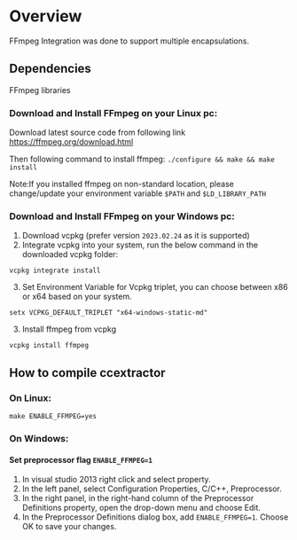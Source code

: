 # Overview

FFmpeg Integration was done to support multiple encapsulations.

## Dependencies
FFmpeg libraries

### Download and Install FFmpeg on your Linux pc:
Download latest source code from following link
https://ffmpeg.org/download.html

Then following command to install ffmpeg:
`./configure && make && make install`

Note:If you installed ffmpeg on non-standard location, please change/update your
	 environment variable `$PATH` and `$LD_LIBRARY_PATH`

### Download and Install FFmpeg on your Windows pc:
1. Download vcpkg (prefer version `2023.02.24` as it is supported)
2. Integrate vcpkg into your system, run the below command in the downloaded vcpkg folder:
```
vcpkg integrate install
```
3. Set Environment Variable for Vcpkg triplet, you can choose between x86 or x64 based on your system.
```
setx VCPKG_DEFAULT_TRIPLET "x64-windows-static-md"
```
3. Install ffmpeg from vcpkg
```
vcpkg install ffmpeg
```

## How to compile ccextractor

### On Linux:
`make ENABLE_FFMPEG=yes`

### On Windows:
#### Set preprocessor flag `ENABLE_FFMPEG=1`
1. In visual studio 2013 right click <Project> and select property.
2. In the left panel, select Configuration Properties, C/C++, Preprocessor.
3. In the right panel, in the right-hand column of the Preprocessor Definitions property, open the drop-down menu and choose Edit.
4. In the Preprocessor Definitions dialog box, add `ENABLE_FFMPEG=1`. Choose OK to save your changes.
